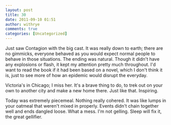 ```yaml
---
layout: post
title: 30
date: 2011-09-10 01:51
author: withrye
comments: true
categories: [Uncategorized]
---
```

<span id="dropcap">J</span>ust saw Contagion with the big cast. It was really down to earth; there are no gimmicks, everyone behaved as you would expect normal people to behave in those situations. The ending was natural. Though it didn't have any explosions or flash, it kept my attention pretty much throughout. I'd want to read the book if it had been based on a novel, which I don't think it is, just to see more of how an epidemic would disrupt the everyday.

Victoria's in Chicago; I miss her. It's a brave thing to do, to trek out on your own to another city and make a new home there. Just like that. Inspiring.

Today was extremely piecemeal. Nothing really cohered. It was like lumps in your oatmeal that weren't mixed in properly. Events didn't chain together well and ends dangled loose. What a mess. I'm not gelling. Sleep will fix it, the great gellifier.


